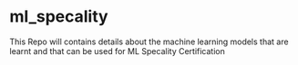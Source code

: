 # ml_specality

This Repo will contains details about the machine learning models that are learnt and that can be used for ML Specality Certification
